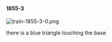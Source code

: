 #### 1855-3
![train-1855-3-0.png](https://github.com/lil-lab/nlvr/raw/master/nlvr/train/images/45/train-1855-3-0.png "train-1855-3-0.png")

there is a blue triangle touching the base